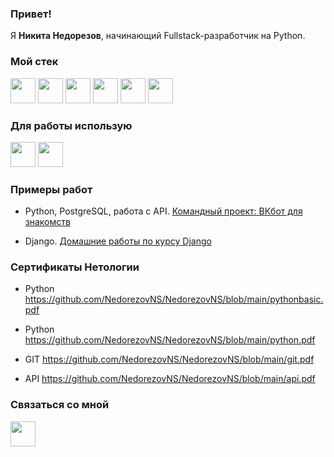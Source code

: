 ### Привет!

Я <b>Никита Недорезов</b>, начинающий Fullstack-разработчик на Python.

### Мой стек
[<image width="40px" src="https://raw.githubusercontent.com/devicons/devicon/master/icons/python/python-original.svg"/>](https://www.python.org)
[<image width="40px" src="https://github.com/devicons/devicon/blob/master/icons/django/django-plain.svg"/>](https://www.djangoproject.com/)
[<image width="40px" src="https://raw.githubusercontent.com/devicons/devicon/master/icons/postgresql/postgresql-original-wordmark.svg"/>](https://www.postgresql.org)
[<image width="40px" src="https://www.vectorlogo.zone/logos/git-scm/git-scm-icon.svg"/>](https://git-scm.com/)
[<image width="40px" src="https://raw.githubusercontent.com/devicons/devicon/master/icons/html5/html5-original-wordmark.svg"/>](https://html.spec.whatwg.org/multipage/)
[<image width="40px" src="https://raw.githubusercontent.com/devicons/devicon/master/icons/css3/css3-original-wordmark.svg"/>](https://www.w3.org/Style/CSS/)
   
### Для работы использую
[<image width="40px" src="https://github.com/devicons/devicon/blob/master/icons/pycharm/pycharm-original.svg"/>](https://www.jetbrains.com/ru-ru/pycharm/)
[<image width="40px" src="https://github.com/devicons/devicon/blob/master/icons/vscode/vscode-original.svg"/>](https://code.visualstudio.com/)
   
### Примеры работ

- Python, PostgreSQL, работа с API. [Командный проект: ВКбот для знакомств](https://github.com/NedorezovNS/command_project)

- Django. [Домашние работы по курсу Django](https://github.com/NedorezovNS/Django_hw)
   
### Сертификаты Нетологии

- Python https://github.com/NedorezovNS/NedorezovNS/blob/main/pythonbasic.pdf

- Python https://github.com/NedorezovNS/NedorezovNS/blob/main/python.pdf

- GIT https://github.com/NedorezovNS/NedorezovNS/blob/main/git.pdf

- API https://github.com/NedorezovNS/NedorezovNS/blob/main/api.pdf


### Связаться со мной
[<image width="40px" src="https://github.com/NedorezovNS/NedorezovNS/blob/main/Telegram.png"/>](https://t.me/ns_nedorezov)

